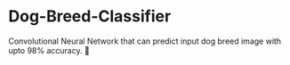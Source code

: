 # Dog-Breed-Classifier
Convolutional Neural Network that can predict input dog breed image with upto 98% accuracy. 🐶
